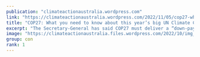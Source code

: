```yaml
---
publication: "climateactionaustralia.wordpress.com"
link: "https://climateactionaustralia.wordpress.com/2022/11/05/cop27-what-you-need-to-know-about-this-years-big-un-climate-conference-climatecrisis-demand-climateaction-sdg13-tellthetruth-auspol/"
title: "COP27: What you need to know about this year’s big UN Climate Conference #ClimateCrisis demand #ClimateAction #SDG13 #TellTheTruth #auspol"
excerpt: "The Secretary-General has said COP27 must deliver a “down-payment” on climate solutions that match the scale of the problem, so, will leaders deliver? UNFCCC/Kiara WorthDelegates seated in the…"
image: "https://climateactionaustralia.files.wordpress.com/2022/10/img_1883.jpg?w=1200"
group: con
rank: 1
---
```

